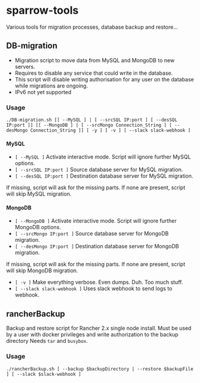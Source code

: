 # sparrow-tools

Various tools for migration processes, database backup and restore...

## DB-migration

 * Migration script to move data from MySQL and MongoDB to new servers.
 * Requires to disable any service that could write in the database.
 * This script will disable writing authorisation for any user on the database while migrations are ongoing.
 * IPv6 not yet supported


### Usage

`./DB-migration.sh [[ --MySQL ] | [ --srcSQL IP:port ] [ --desSQL IP:port ]] [[ --MongoDB ] | [ --srcMongo Connection_String ] [ --desMongo Connection_String ]] [ -y ] [ -v ] [ --slack slack-webhook ]`

#### MySQL

 * `[ --MySQL ]` Activate interactive mode. Script will ignore further MySQL options.
 * `[ --srcSQL IP:port ]` Source database server for MySQL migration.
 * `[ --desSQL IP:port ]` Destination database server for MySQL migration.

If missing, script will ask for the missing parts. If none are present, script will skip MySQL migration.

#### MongoDB
 * `[ --MongoDB ]` Activate interactive mode. Script will ignore further MongoDB options.
 * `[ --srcMongo IP:port ]` Source database server for MongoDB migration.
 * `[ --desMongo IP:port ]` Destination database server for MongoDB migration.

If missing, script will ask for the missing parts. If none are present, script will skip MongoDB migration.

 * `[ -v ]` Make everything verbose. Even dumps. Duh. Too much stuff.
 * `[ --slack slack-webhook ]` Uses slack webhook to send logs to webhook.

## rancherBackup

Backup and restore script for Rancher 2.x single node install.
Must be used by a user with docker privileges and write authorization to the backup directory
Needs `tar` and `busybox`.

### Usage

`./rancherBackup.sh [ --backup $backupDirectory | --restore $backupFile ] [ --slack $slack-webhook ]`
